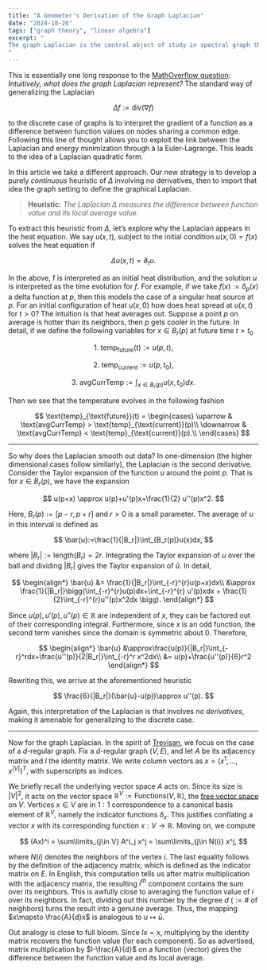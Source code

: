 ```yaml
---
title: "A Geometer's Derivation of the Graph Laplacian"
date: "2024-10-26"
tags: ["graph theory", "linear algebra"]
excerpt: "
The graph Laplacian is the central object of study in spectral graph theory, but its ties to the standard Laplacian isn’t apparent in standard references. In this article, we bridge this gap by showing both Laplacians can be interpreted as the difference between a function value and its local average.
"
---
```


This is essentially one long response to the [MathOverflow question](https://mathoverflow.net/questions/368963/intuitively-what-does-a-graph-laplacian-represent?answertab=scoredesc): _Intuitively, what does the graph Laplacian represent?_ The standard way of generalizing the Laplacian

$$
\Delta f:= \text{div}(\nabla f)
$$

to the discrete case of graphs is to interpret the gradient of a function as a difference between function values on nodes sharing a common edge. Following this line of thought allows you to exploit the link between the Laplacian and energy minimization through à la Euler-Lagrange. This leads to the idea of a Laplacian quadratic form.

$$\text{ }$$

In this article we take a different approach. Our new strategy is to develop a purely _continuous_ heuristic of $\Delta$ involving no derivatives, then to import that idea the graph setting to define the graphical Laplacian.

$$\text{ }$$

> **Heuristic:** _The Laplacian $\Delta$ measures the difference between function value and its local average value._

$$\text{ }$$

To extract this heuristic from $\Delta$, let’s explore why the Laplacian appears in the heat equation. We say $u(x,t)$, subject to the initial condition $u(x,0)=f(x)$ solves the heat equation if

$$
\Delta u(x,t)= \partial_t u.
$$

In the above, f is interpreted as an initial heat distribution, and the solution $u$ is interpreted as the time evolution for $f$. For example, if we take $f(x):= \delta_p(x)$ a delta function at $p$, then this models the case of a singular heat source at $p$. For an initial configuration of heat $u(x,0)$ how does heat spread at $u(x,t)$ for $t>0$? The intuition is that heat averages out. Suppose a point $p$ on average is hotter than its neighbors, then $p$ gets cooler in the future. In detail, if we define the following variables for $x\in B_r(p)$ at future time $t> t_0$

$$\text{ }$$

$$
\text{1. temp}_{\text{future}}(t) := u(p,t),
$$

$$
\text{2. temp}_{\text{current}}:= u(p,t_0),
$$

$$
\text{3. avgCurrTemp} := \int_{x\in B_r(p)} u(x,t_0) dx.
$$

$$\text{ }$$

Then we see that the temperature evolves in the following fashion

$$
\text{temp}_{\text{future}}(t) =
\begin{cases}
    \uparrow & \text{avgCurrTemp} > \text{temp}_{\text{current}}(p)\\
    \downarrow & \text{avgCurrTemp} < \text{temp}_{\text{current}}(p).\\
\end{cases}
$$

$$\text{ }$$

---

$$\text{ }$$

So why does the Laplacian smooth out data? In one-dimension (the higher dimensional cases follow similarly), the Laplacian is the second derivative. Consider the Taylor expansion of the function $u$ around the point $p$. That is for $x\in B_r(p)$, we have the expansion

$$
u(p+x) \approx u(p)+u'(p)x+\frac{1}{2} u''(p)x^2.
$$

Here, $B_r(p):=[p-r,p+r]$ and $r>0$ is a small parameter. The average of $u$ in this interval is defined as

$$
\bar{u}:=\frac{1}{|B_r|}\int_{B_r(p)}u(x)dx,
$$

where $|B_r|:=\text{length}(B_r)=2r$. Integrating the Taylor expansion of $u$ over the ball and dividing $|B_r|$ gives the Taylor expansion of $\bar{u}$. In detail,

$$
\begin{align*}
    \bar{u} &= \frac{1}{|B_r|}\int_{-r}^{r}u(p+x)dx\\
            &\approx \frac{1}{|B_r|}\bigg(\int_{-r}^{r}u(p)dx+\int_{-r}^{r} u'(p)xdx + \frac{1}{2}\int_{-r}^{r}u''(p)x^2dx \bigg).
\end{align*}
$$

Since $u(p), u'(p), u''(p)\in \mathbb{R}$ are independent of $x$, they can be factored out of their corresponding integral. Furthermore, since $x$ is an odd function, the second term vanishes since the domain is symmetric about $0$. Therefore,

$$
\begin{align*}
    \bar{u} &\approx\frac{u(p)}{|B_r|}\int_{-r}^rdx+\frac{u''(p)}{2|B_r|}\int_{-r}^r x^2dx\\
            &= u(p)+\frac{u''(p)}{6}r^2
\end{align*}
$$

Rewriting this, we arrive at the aforementioned heuristic

$$
\frac{6}{|B_r|}(\bar{u}-u(p))\approx u''(p).
$$

Again, this interpretation of the Laplacian is that involves _no derivatives_, making it amenable for generalizing to the discrete case.

$$\text{ }$$

---

$$\text{ }$$

Now for the graph Laplacian. In the spirit of [Trevisan](https://www.youtube.com/watch?v=01AqmIU9Su4&ab_channel=SimonsInstitute), we focus on the case of a $d$-regular graph. Fix a $d$-regular graph $(V,E)$, and let $A$ be its adjacency matrix and $I$ the identity matrix. We write column vectors as $x=(x^1,...,x^{|V|})^T$, with superscripts as indices.

$$\text{ }$$

We briefly recall the underlying vector space $A$ acts on. Since its size is $|V|^2$, it acts on the vector space $\mathbb{R}^V := \text{Functions}(V,\mathbb{R})$, the [free vector space](https://planetmath.org/freevectorspaceoveraset) on $V$. Vertices $x\in V$ are in $1:1$ correspondence to a canonical basis element of $\mathbb{R}^V$, namely the indicator functions $\delta_x$. This justifies conflating a vector $x$ with its corresponding function $x: V\to \mathbb{R}.$ Moving on, we compute

$$
(Ax)^i = \sum\limits_{j\in V} A^i_j x^j = \sum\limits_{j\in N(i)} x^j,
$$

where $N(i)$ denotes the neighbors of the vertex $i$. The last equality follows by the definition of the adjacency matrix, which is defined as the indicator matrix on $E$. In English, this computation tells us after matrix multiplication with the adjacency matrix, the resulting $i^{th}$ component contains the sum over its neighbors. This is awfully close to averaging the function value of $i$ over its neighbors. In fact, dividing out this number by the degree $d\text{ } (:= \# \text{ of neighbors})$ turns the result into a genuine average. Thus, the mapping $x\mapsto \frac{A}{d}x$ is analogous to $u\mapsto \bar{u}$.

$$\text{ }$$

Out analogy is close to full bloom. Since $Ix=x$, multiplying by the identity matrix recovers the function value (for each component). So as advertised, matrix multiplication by $I-\frac{A}{d}$ on a function (vector) gives the difference between the function value and its local average.
